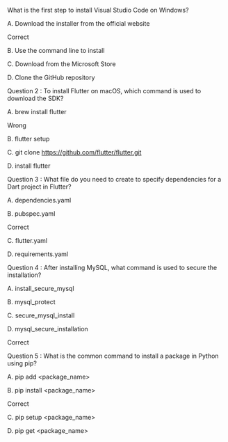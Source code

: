 What is the first step to install Visual Studio Code on Windows?


A.
Download the installer from the official website


Correct

B.
Use the command line to install


C.
Download from the Microsoft Store


D.
Clone the GitHub repository


Question 2 :
To install Flutter on macOS, which command is used to download the SDK?


A.
brew install flutter


Wrong

B.
flutter setup


C.
git clone https://github.com/flutter/flutter.git


D.
install flutter


Question 3 :
What file do you need to create to specify dependencies for a Dart project in Flutter?


A.
dependencies.yaml


B.
pubspec.yaml


Correct

C.
flutter.yaml


D.
requirements.yaml


Question 4 :
After installing MySQL, what command is used to secure the installation?


A.
install_secure_mysql


B.
mysql_protect


C.
secure_mysql_install


D.
mysql_secure_installation


Correct

Question 5 :
What is the common command to install a package in Python using pip?


A.
pip add <package_name>


B.
pip install <package_name>


Correct

C.
pip setup <package_name>


D.
pip get <package_name>